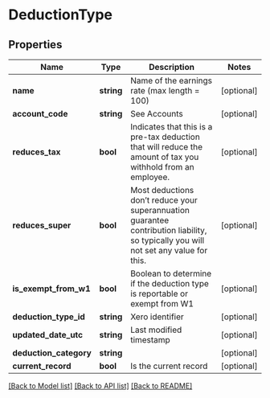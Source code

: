 # DeductionType

## Properties

 Name                   | Type       | Description                                                                                                                          | Notes      
------------------------|------------|--------------------------------------------------------------------------------------------------------------------------------------|------------
 **name**               | **string** | Name of the earnings rate (max length &#x3D; 100)                                                                                    | [optional] 
 **account_code**       | **string** | See Accounts                                                                                                                         | [optional] 
 **reduces_tax**        | **bool**   | Indicates that this is a pre-tax deduction that will reduce the amount of tax you withhold from an employee.                         | [optional] 
 **reduces_super**      | **bool**   | Most deductions don’t reduce your superannuation guarantee contribution liability, so typically you will not set any value for this. | [optional] 
 **is_exempt_from_w1**  | **bool**   | Boolean to determine if the deduction type is reportable or exempt from W1                                                           | [optional] 
 **deduction_type_id**  | **string** | Xero identifier                                                                                                                      | [optional] 
 **updated_date_utc**   | **string** | Last modified timestamp                                                                                                              | [optional] 
 **deduction_category** | **string** |                                                                                                                                      | [optional] 
 **current_record**     | **bool**   | Is the current record                                                                                                                | [optional] 

[[Back to Model list]](../README.md#documentation-for-models) [[Back to API list]](../README.md#documentation-for-api-endpoints) [[Back to README]](../README.md)


